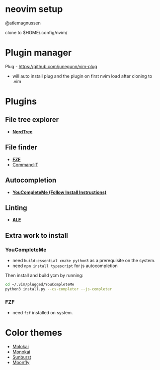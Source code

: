 # neovim setup 
@atlemagnussen

clone to $HOME/.config/nvim/

# Plugin manager
Plug - https://github.com/junegunn/vim-plug

- will auto install plug and the plugin  on first nvim load after cloning to .vim

# Plugins
## File tree explorer
- **[NerdTree](https://github.com/scrooloose/nerdtree)**
## File finder
- **[FZF](https://github.com/junegunn/fzf.vim)**
- [Command-T](https://github.com/wincent/command-t)
## Autocompletion
- **[YouCompleteMe (Follow Install Instructions)](https://github.com/ycm-core/YouCompleteMe)**
## Linting
- **[ALE](https://github.com/dense-analysis/ale)**

## Extra work to install
### YouCompleteMe
- need `build-essential cmake python3` as a prerequisite on the system.
- need `npm install typescript` for js autocompletion

Then install and build ycm by running:
```sh
cd ~/.vim/plugged/YouCompleteMe
python3 install.py --cs-completer --js-completer
```

### FZF
- need `fzf` installed on system.

# Color themes
- [Molokai](https://raw.githubusercontent.com/tomasr/molokai/master/colors/molokai.vim)
- [Monokai](https://raw.githubusercontent.com/sickill/vim-monokai/master/colors/monokai.vim)
- [Sunburst](https://raw.githubusercontent.com/sickill/vim-sunburst/master/colors/Sunburst.vim)
- [Moonfly](https://raw.githubusercontent.com/bluz71/vim-moonfly-colors/master/colors/moonfly.vim)
